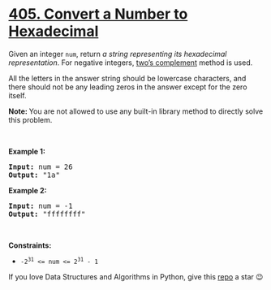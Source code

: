 # [405. Convert a Number to Hexadecimal][title]

<p>Given an integer <code>num</code>, return <em>a string representing its hexadecimal representation</em>. For negative integers, <a href="https://en.wikipedia.org/wiki/Two%27s_complement" target="_blank">two’s complement</a> method is used.</p>
<p>All the letters in the answer string should be lowercase characters, and there should not be any leading zeros in the answer except for the zero itself.</p>
<p><strong>Note: </strong>You are not allowed to use any built-in library method to directly solve this problem.</p>
<p> </p>
<p><strong>Example 1:</strong></p>
<pre><strong>Input:</strong> num = 26
<strong>Output:</strong> "1a"
</pre><p><strong>Example 2:</strong></p>
<pre><strong>Input:</strong> num = -1
<strong>Output:</strong> "ffffffff"
</pre>
<p> </p>
<p><strong>Constraints:</strong></p>
<ul>
<li><code>-2<sup>31</sup> &lt;= num &lt;= 2<sup>31</sup> - 1</code></li>
</ul>


If you love Data Structures and Algorithms in Python, give this [repo][me] a star :wink:

[title]: https://leetcode.com/problems/convert-a-number-to-hexadecimal
[me]: https://github.com/bumblebee211196/awesome-python-leetcode